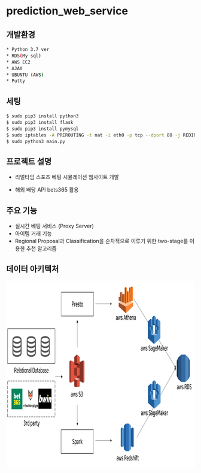 # prediction_web_service

## 개발환경
``` sh
* Python 3.7 ver
* RDS(My sql)
* AWS EC2
* AJAX
* UBUNTU (AWS)
* Putty
```

## 세팅

``` sh
$ sudo pip3 install python3
$ sudo pip3 install flask
$ sudo pip3 install pymysql
$ sudo iptables -A PREROUTING -t nat -i eth0 -p tcp --dport 80 -j REDIRECT --to-port 5000
$ sudo python3 main.py
```

## 프로젝트 설명
* 리얼타임 스포츠 베팅 시뮬레이션 웹사이트 개발
- 해외 배당 API bets365 활용

## 주요 기능
* 실시간 베팅 서비스 (Proxy Server)
* 아이템 거래 기능
* Regional Proposal과 Classification을 순차적으로 이루기 위한 two-stage를 이용한 추천 알고리즘


## 데이터 아키텍처
<img src="static/assets/images/data.png" height="500"></img>
